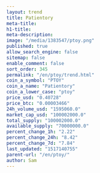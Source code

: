 ```yaml
---
layout: trend
title: Patientory
meta-title: 
h1-title: 
meta-description: 
image: "/media/1383547/ptoy.png"
published: true
allow_search_engine: false
sitemap: false
enable_comment: false
sort_order: 345
permalink: "/en/ptoy/trend.html"
coin_a_symbol: "PTOY"
coin_a_name: "Patientory"
coin_a_lower_case: "ptoy"
price_usd: "0.40728"
price_btc: "0.00003466"
24h_volume_usd: "1595060.0"
market_cap_usd: "100002000.0"
total_supply: "100002000.0"
available_supply: "70000000.0"
percent_change_1h: "2.22"
percent_change_24h: "8.42"
percent_change_7d: "7.84"
last_updated: "1517140755"
parent-url: "/en/ptoy/"
author: Sam
---
```


